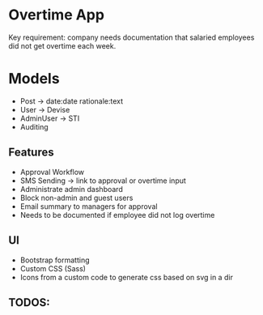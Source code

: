 # Overtime App
Key requirement: company needs documentation that salaried employees did not get overtime each week.

# Models
- Post -> date:date rationale:text
- User -> Devise
- AdminUser -> STI
- Auditing

## Features
- Approval Workflow
- SMS Sending -> link to approval or overtime input
- Administrate admin dashboard
- Block non-admin and guest users
- Email summary to managers for approval
- Needs to be documented if employee did not log overtime

## UI
+ Bootstrap formatting
+ Custom CSS (Sass)
+ Icons from a custom code to generate css based on svg in a dir

## TODOS:
